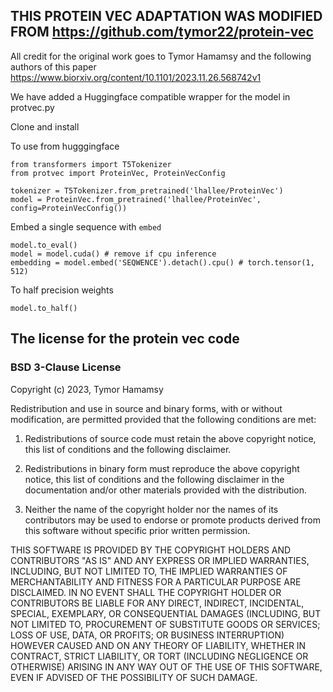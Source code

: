 ## THIS PROTEIN VEC ADAPTATION WAS MODIFIED FROM https://github.com/tymor22/protein-vec

All credit for the original work goes to Tymor Hamamsy and the following authors of this paper https://www.biorxiv.org/content/10.1101/2023.11.26.568742v1

We have added a Huggingface compatible wrapper for the model in protvec.py

Clone and install



To use from hugggingface

```
from transformers import T5Tokenizer
from protvec import ProteinVec, ProteinVecConfig

tokenizer = T5Tokenizer.from_pretrained('lhallee/ProteinVec')
model = ProteinVec.from_pretrained('lhallee/ProteinVec', config=ProteinVecConfig())
```

Embed a single sequence with ```embed```
```
model.to_eval()
model = model.cuda() # remove if cpu inference
embedding = model.embed('SEQWENCE').detach().cpu() # torch.tensor(1, 512)
```

To half precision weights
```
model.to_half()
```


## The license for the protein vec code

### BSD 3-Clause License

Copyright (c) 2023, Tymor Hamamsy

Redistribution and use in source and binary forms, with or without
modification, are permitted provided that the following conditions are met:

1. Redistributions of source code must retain the above copyright notice, this
   list of conditions and the following disclaimer.

2. Redistributions in binary form must reproduce the above copyright notice,
   this list of conditions and the following disclaimer in the documentation
   and/or other materials provided with the distribution.

3. Neither the name of the copyright holder nor the names of its
   contributors may be used to endorse or promote products derived from
   this software without specific prior written permission.

THIS SOFTWARE IS PROVIDED BY THE COPYRIGHT HOLDERS AND CONTRIBUTORS "AS IS"
AND ANY EXPRESS OR IMPLIED WARRANTIES, INCLUDING, BUT NOT LIMITED TO, THE
IMPLIED WARRANTIES OF MERCHANTABILITY AND FITNESS FOR A PARTICULAR PURPOSE ARE
DISCLAIMED. IN NO EVENT SHALL THE COPYRIGHT HOLDER OR CONTRIBUTORS BE LIABLE
FOR ANY DIRECT, INDIRECT, INCIDENTAL, SPECIAL, EXEMPLARY, OR CONSEQUENTIAL
DAMAGES (INCLUDING, BUT NOT LIMITED TO, PROCUREMENT OF SUBSTITUTE GOODS OR
SERVICES; LOSS OF USE, DATA, OR PROFITS; OR BUSINESS INTERRUPTION) HOWEVER
CAUSED AND ON ANY THEORY OF LIABILITY, WHETHER IN CONTRACT, STRICT LIABILITY,
OR TORT (INCLUDING NEGLIGENCE OR OTHERWISE) ARISING IN ANY WAY OUT OF THE USE
OF THIS SOFTWARE, EVEN IF ADVISED OF THE POSSIBILITY OF SUCH DAMAGE.
